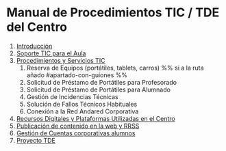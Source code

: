# Manual de Procedimientos TIC / TDE del Centro

1. [Introducción](contenido/introduccion.md)
2. [Soporte TIC para el Aula](contenido/soporte_tic.md)
3. [Procedimientos y Servicios TIC](contenido/procedimientos.md)
    1. Reserva de Equipos (portátiles, tablets, carros)  %% si a la ruta añado #apartado-con-guiones %%
    2. Solicitud de Préstamo de Portátiles para Profesorado
    3. Solicitud de Préstamo de Portátiles para Alumnado
    4. Gestión de Incidencias Técnicas
    5. Solución de Fallos Técnicos Habituales
    3. Conexión a la Red Andared Corporativa
4. [Recursos Digitales y Plataformas Utilizadas en el Centro](contenido/recursos.md)
5. [Publicación de contenido en la web y RRSS](contenido/publicaciones.md)
6. [Gestión de Cuentas corporativas alumnos](contenido/cuentas_alumnos.md)
7. [Proyecto TDE](contenido/proyecto_tde.md)
